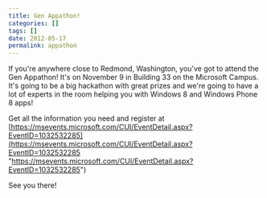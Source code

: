 ```yaml
---
title: Gen Appathon!
categories: []
tags: []
date: 2012-05-17
permalink: appathon
---
```


If you&#39;re anywhere close to Redmond, Washington, you&#39;ve got to attend the Gen Appathon! It&#39;s on November 9 in Building 33 on the Microsoft Campus. It&#39;s going to be a big hackathon with great prizes and we&#39;re going to have a lot of experts in the room helping you with Windows 8 and Windows Phone 8 apps!

Get all the information you need and register at [https://msevents.microsoft.com/CUI/EventDetail.aspx?EventID=1032532285](https://msevents.microsoft.com/CUI/EventDetail.aspx?EventID=1032532285 "https://msevents.microsoft.com/CUI/EventDetail.aspx?EventID=1032532285")

See you there!